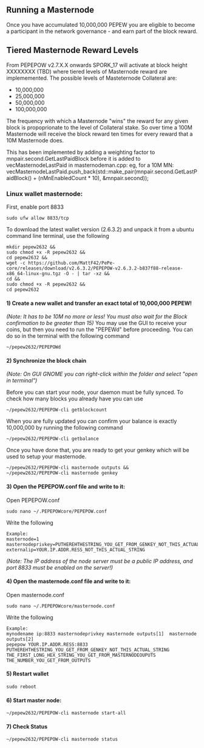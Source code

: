 ## Running a Masternode

Once you have accumulated 10,000,000 PEPEW you are eligible to become a participant in the network governance - and earn part of the block reward. 

## Tiered Masternode Reward Levels

From PEPEPOW v2.7.X.X onwards SPORK_17 will activate at block height XXXXXXXX (TBD) where tiered levels of Masternode reward are implememented.
The possible levels of Masteternode Collateral are:
  *  10,000,000
  *  25,000,000
  *  50,000,000
  *  100,000,000

The frequency with which a Masternode "wins" the reward for any given block is propoprionate to the level of Collateral stake.  So over time a 100M Masternode will receive the block reward ten times for every reward that a 10M Masternode does.

This has been implemented by adding a weighting factor to mnpair.second.GetLastPaidBlock before it is added to vecMasternodeLastPaid in masternodeman.cpp: eg, for a 10M MN:
 vecMasternodeLastPaid.push_back(std::make_pair(mnpair.second.GetLastPaidBlock() + (nMnEnabledCount * 10), &mnpair.second));

 
### Linux wallet masternode:
First, enable port 8833
```
sudo ufw allow 8833/tcp
```

To download the latest wallet version (2.6.3.2) and unpack it from a ubuntu command line terminal, use the following
```
mkdir pepew2632 &&
sudo chmod +x -R pepew2632 &&
cd pepew2632 &&
wget -c https://github.com/MattF42/PePe-core/releases/download/v2.6.3.2/PEPEPOW-v2.6.3.2-b837f88-release-x86_64-linux-gnu.tgz -O - | tar -xz &&
cd &&
sudo chmod +x -R pepew2632 &&
cd pepew2632
```

#### **1) Create a new wallet and transfer an exact total of 10,000,000 PEPEW!**
*(Note: It has to be 10M no more or less! You must also wait for the Block confirmation to be greater than 15)*
You may use the GUI to receive your coins, but then you need to run the "PEPEWd" before proceeding. You can do so in the terminal with the following command
```
~/pepew2632/PEPEPOWd
```

#### **2) Synchronize the block chain**
*(Note: On GUI GNOME you can right-click within the folder and select "open in terminal")*

Before you can start your node, your daemon must be fully synced. To check how many blocks you already have you can use 
```
~/pepew2632/PEPEPOW-cli getblockcount
```

When you are fully updated you can confirm your balance is exactly 10,000,000 by running the following command
```
~/pepew2632/PEPEPOW-cli getbalance
```

Once you have done that, you are ready to get your genkey which will be used to setup your masternode.
```
~/pepew2632/PEPEPOW-cli masternode outputs &&
~/pepew2632/PEPEPOW-cli masternode genkey
```

#### **3) Open the PEPEPOW.conf file and write to it:**

Open PEPEPOW.conf
```
sudo nano ~/.PEPEPOWcore/PEPEPOW.conf
```

Write the following
```
Example:
masternode=1
masternodeprivkey=PUTHEREHTHESTRING_YOU_GET_FROM_GENKEY_NOT_THIS_ACTUAL_STRING
externalip=YOUR.IP.ADDR.RESS_NOT_THIS_ACTUAL_STRING
```
*(Note: The IP address of the node server must be a public IP address, and port 8833 must be enabled on the server!)*

#### **4) Open the masternode.conf file and write to it:**

Open masternode.conf
```
sudo nano ~/.PEPEPOWcore/masternode.conf
```

Write the following
```
Example:
mynodename ip:8833 masternodeprivkey masternode outputs[1]  masternode outputs[2]
pepepow YOUR.IP.ADDR.RESS:8833 PUTHEREHTHESTRING_YOU_GET_FROM_GENKEY_NOT_THIS_ACTUAL_STRING THE_FIRST_LONG_HEX_STRING_YOU_GET_FROM_MASTERNODEOUPUTS  THE_NUMBER_YOU_GET_FROM_OUTPUTS
```

#### **5) Restart wallet**
```
sudo reboot
```

#### **6) Start master node:**
```
~/pepew2632/PEPEPOW-cli masternode start-all
```

#### **7) Check Status**
```
~/pepew2632/PEPEPOW-cli masternode status
```
